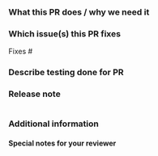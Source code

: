 ### What this PR does / why we need it

### Which issue(s) this PR fixes
<!--
     Usage: Fixes #<issue number>.

     Unless the PR is for a trivial change (e.g. fixing a typo), consider opening an issue first
     (and reference it here) so that the problem the PR addresses can be discussed independently of
     the solutions proposed by this PR.
-->
Fixes #

### Describe testing done for PR

<!-- Example: Verified plugin built with updated runtime shows colorized tabular output on windows GitBash. -->

### Release note
<!--
     Please add a short text (limit to 1 to 2 sentences if possible) in the release-note block below if
     there is anything in this PR that is worthy of mention in the next release.

     See https://github.com/vmware-tanzu/tanzu-plugin-runtime/blob/main/docs/release/release-notes.md#does-my-pull-request-need-a-release-note
     for more details.
-->
```release-note

```

<!--
     ## PR Checklist

     Please ensure the following:

     - Use good commit [messages](https://github.com/vmware-tanzu/tanzu-plugin-runtime/blob/main/CONTRIBUTING.md)
     - Ensure PR contains terms all contributors can understand and links all contributors can access
     - Squash the commits into one commit or a small number of logical commits

       | This repository adopts a linear git history model where no merge commits are necessary. To
       | keep the commit history tidy, it is recommended that authors be responsible for the decision
       | whether to squash the PR's changes into a single commit (and tidy up the commit message in the
       | process) or organizing them into a small number of self-contained and meaningful ones.
-->

### Additional information

#### Special notes for your reviewer

<!-- Add notes to that can aid in the review process, or leave blank -->

<!--
     If this pull request is just an idea or POC, or is not ready for review, instead of "Create pull request", please select
     "Create draft pull request" (https://docs.github.com/en/github/collaborating-with-issues-and-pull-requests/about-pull-requests#draft-pull-requests)
-->
